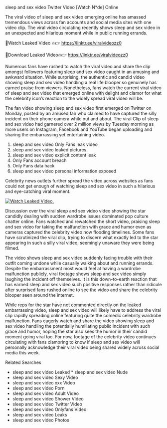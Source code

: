 ﻿sleep and sex video Twitter Video [Watch N*de] Online

The viral video of ﻿sleep and sex video emerging online has amassed tremendous views across fan accounts and social media sites with one video clip. The viral video circulating recently shows ﻿sleep and sex video in an unexpected and hilarious moment while in public running errands. 

🔴Watch Leaked Video 🔥👉  https://linktr.ee/viralvideozz0 

🔴Download Leaked Video🔥👉  https://linktr.ee/viralvideozz0 

Numerous fans have rushed to watch the viral video and share the clip amongst followers featuring ﻿sleep and sex video caught in an amusing and awkward situation. While surprising, the authentic and candid video showing ﻿sleep and sex video handling a real life blooper so genuinely has earned praise from viewers. Nonetheless, fans watch the current viral video of ﻿sleep and sex video that emerged online with delight and clamor for what the celebrity icon’s reaction to the widely spread viral video will be.

The fan video showing ﻿sleep and sex video first emerged on Twitter on Monday, posted by an amused fan who claimed to have captured the silly incident on their phone camera while out and about. The viral Clip of ﻿sleep and sex video had garnered over 2 million views by Tuesday morning as more users on Instagram, Facebook and YouTube began uploading and sharing the embarrassing yet entertaining video. 

1. ﻿sleep and sex video Only Fans leak video
2. ﻿sleep and sex video leaked pictures
3. ﻿sleep and sex video explicit content leak
4. Only Fans account breach
5. Only Fans data hack
6. ﻿sleep and sex video personal information exposed

Celebrity news outlets further spread the video across websites as fans could not get enough of watching ﻿sleep and sex video in such a hilarious and eye-catching viral moment. 

[![Watch Leaked Video.](https://miro.medium.com/v2/resize:fit:828/format:webp/1*cilzJN44JGOrTw9NJCrNHA.gif "Watch Leaked Video")](https://linktr.ee/viralvideozz0)

Discussion over the viral ﻿sleep and sex video video showing the star candidly dealing with sudden wardrobe issues dominated pop culture chatter online. Fans watched and rewatched the short video, praising ﻿sleep and sex video for taking the malfunction with grace and humor even as cameras captured the celebrity video now flooding timelines. Some fans have scrutinized the viral clip, trying to discern what exactly led to the star appearing in such a silly viral video, seemingly unaware they were being filmed.

The video shows ﻿sleep and sex video suddenly facing trouble with their outfit coming undone while casually walking about and running errands. Despite the embarrassment most would feel at having a wardrobe malfunction publicly, viral footage shows ﻿sleep and sex video simply laughing the incident off themselves. It is this down-to-earth reaction that has earned ﻿sleep and sex video such positive responses rather than ridicule after surprised fans rushed online to see the video and share the celebrity blooper seen around the internet.  

While reps for the star have not commented directly on the leaked embarrassing video, ﻿sleep and sex video will likely have to address the viral clip rapidly spreading online featuring quite the comedic celebrity wardrobe malfunction. Fans eagerly watch and share the video showing ﻿sleep and sex video handling the potentially humiliating public incident with such grace and humor, hoping the star also sees the humor in their candid moment going viral too. For now, footage of the celebrity video continues circulating with fans clamoring to know if ﻿sleep and sex video will personally acknowledge their viral video being shared widely across social media this week.

Related Searches
* ﻿sleep and sex video Leaked
﻿* sleep and sex video Nude
* ﻿sleep and sex video Sexy Video
* ﻿sleep and sex video xxx Video
* ﻿sleep and sex video Porn
* ﻿sleep and sex video Adult Video
* ﻿sleep and sex video Shower Video
* ﻿sleep and sex video Twitter Video
* ﻿sleep and sex video Onlyfans Video
* ﻿sleep and sex video Leaks
* ﻿sleep and sex video Photos